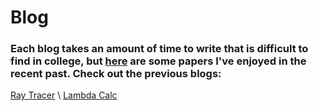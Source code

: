 # Blog

### Each blog takes an amount of time to write that is difficult to find in college, but [here](https://ut21.github.io/papers/) are some papers I've enjoyed in the recent past. Check out the previous blogs: 
[Ray Tracer](raytracingblog.md)
\\
[Lambda Calc](blogpost.md)
